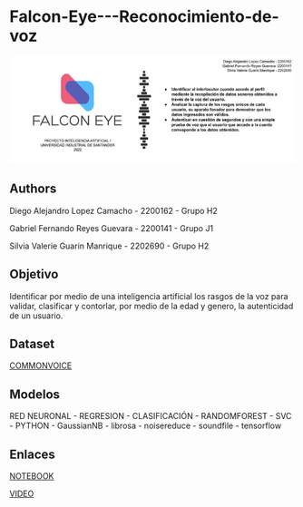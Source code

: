 # Falcon-Eye---Reconocimiento-de-voz

<img src="./banner.png" />

## Authors

Diego Alejandro Lopez Camacho - 2200162 - Grupo H2 

Gabriel Fernando Reyes Guevara - 2200141 - Grupo J1

Silvia Valerie Guarin Manrique - 2202690 - Grupo H2


## Objetivo

Identificar por medio de una inteligencia artificial los rasgos de la voz para validar, clasificar y contorlar, por medio de la edad y genero, la autenticidad de un usuario.


## Dataset

[COMMONVOICE](https://commonvoice.mozilla.org/es/datasets)


## Modelos

RED NEURONAL - REGRESION - CLASIFICACIÓN - RANDOMFOREST - SVC - PYTHON - GaussianNB - librosa - noisereduce - soundfile - tensorflow


## Enlaces

[NOTEBOOK](https://colab.research.google.com/drive/1gEy2kl656Cppxzw3NJ3bhvkbL6SNqsPz?usp=sharing)

[VIDEO](www.yputube.com)


